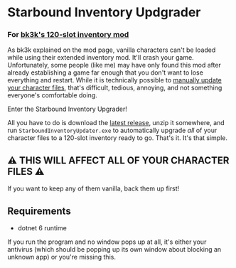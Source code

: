 # Starbound Inventory Updgrader

### For [bk3k's 120-slot inventory mod](https://steamcommunity.com/sharedfiles/filedetails/?id=882900100)

As bk3k explained on the mod page, vanilla characters can't be loaded while using their extended inventory mod. It'll crash your game. Unfortunately, some people (like me) may have only found this mod after already establishing a game far enough that you don't want to lose everything and restart. While it is technically possible to [manually update your character files](https://steamcommunity.com/workshop/filedetails/discussion/882900100/133259956011112917/#c2132869574268909855), that's difficult, tedious, annoying, and not something everyone's comfortable doing.

Enter the Starbound Inventory Upgrader!

All you have to do is download the [latest release](https://github.com/PrincessRTFM/StarboundInventoryUpdater/releases/latest), unzip it somewhere, and run `StarboundInventoryUpdater.exe` to automatically upgrade _all_ of your character files to a 120-slot inventory ready to go. That's it. It's that simple.

## :warning: **THIS WILL AFFECT ALL OF YOUR CHARACTER FILES** :warning:

If you want to keep any of them vanilla, back them up first!

## Requirements

- dotnet 6 runtime

If you run the program and no window pops up at all, it's either your antivirus (which should be popping up its own window about blocking an unknown app) or you're missing this.

